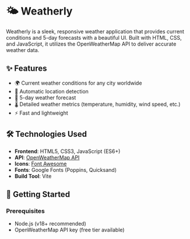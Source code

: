 # 🌤️ Weatherly 

Weatherly is a sleek, responsive weather application that provides current conditions and 5-day forecasts with a beautiful UI. Built with HTML, CSS, and JavaScript, it utilizes the OpenWeatherMap API to deliver accurate weather data.

## ✨ Features

- 🌍 Current weather conditions for any city worldwide
- 📍 Automatic location detection
- 📅 5-day weather forecast
- 🌡️ Detailed weather metrics (temperature, humidity, wind speed, etc.)
- ⚡ Fast and lightweight

## 🛠️ Technologies Used

- **Frontend**: HTML5, CSS3, JavaScript (ES6+)
- **API**: [OpenWeatherMap API](https://openweathermap.org/api)
- **Icons**: [Font Awesome](https://fontawesome.com/)
- **Fonts**: Google Fonts (Poppins, Quicksand)
- **Build Tool**: Vite

## 🚀 Getting Started

### Prerequisites
- Node.js (v18+ recommended)
- OpenWeatherMap API key (free tier available)
